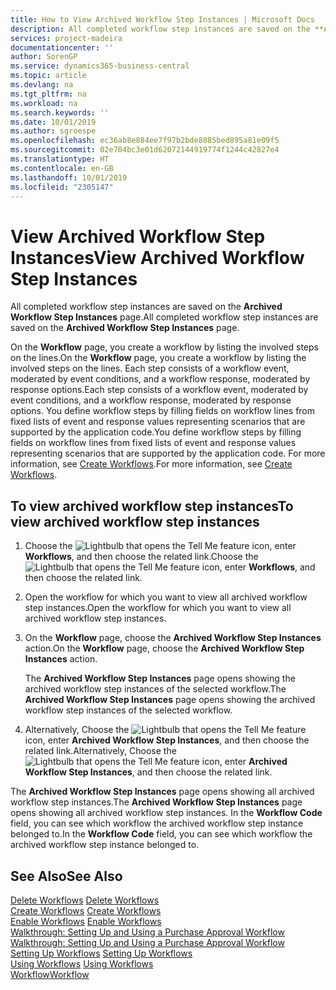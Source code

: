 ```yaml
---
title: How to View Archived Workflow Step Instances | Microsoft Docs
description: All completed workflow step instances are saved on the **Archived Workflow Step Instances** page.
services: project-madeira
documentationcenter: ''
author: SorenGP
ms.service: dynamics365-business-central
ms.topic: article
ms.devlang: na
ms.tgt_pltfrm: na
ms.workload: na
ms.search.keywords: ''
ms.date: 10/01/2019
ms.author: sgroespe
ms.openlocfilehash: ec36ab8e884ee7f97b2bde8885bed895a81e09f5
ms.sourcegitcommit: 02e704bc3e01d62072144919774f1244c42827e4
ms.translationtype: HT
ms.contentlocale: en-GB
ms.lasthandoff: 10/01/2019
ms.locfileid: "2305147"
---
```

# <a name="view-archived-workflow-step-instances"></a><span data-ttu-id="93aad-103">View Archived Workflow Step Instances</span><span class="sxs-lookup"><span data-stu-id="93aad-103">View Archived Workflow Step Instances</span></span>
<span data-ttu-id="93aad-104">All completed workflow step instances are saved on the **Archived Workflow Step Instances** page.</span><span class="sxs-lookup"><span data-stu-id="93aad-104">All completed workflow step instances are saved on the **Archived Workflow Step Instances** page.</span></span>  

 <span data-ttu-id="93aad-105">On the **Workflow** page, you create a workflow by listing the involved steps on the lines.</span><span class="sxs-lookup"><span data-stu-id="93aad-105">On the **Workflow** page, you create a workflow by listing the involved steps on the lines.</span></span> <span data-ttu-id="93aad-106">Each step consists of a workflow event, moderated by event conditions, and a workflow response, moderated by response options.</span><span class="sxs-lookup"><span data-stu-id="93aad-106">Each step consists of a workflow event, moderated by event conditions, and a workflow response, moderated by response options.</span></span> <span data-ttu-id="93aad-107">You define workflow steps by filling fields on workflow lines from fixed lists of event and response values representing scenarios that are supported by the application code.</span><span class="sxs-lookup"><span data-stu-id="93aad-107">You define workflow steps by filling fields on workflow lines from fixed lists of event and response values representing scenarios that are supported by the application code.</span></span> <span data-ttu-id="93aad-108">For more information, see [Create Workflows](across-how-to-create-workflows.md).</span><span class="sxs-lookup"><span data-stu-id="93aad-108">For more information, see [Create Workflows](across-how-to-create-workflows.md).</span></span>  

## <a name="to-view-archived-workflow-step-instances"></a><span data-ttu-id="93aad-109">To view archived workflow step instances</span><span class="sxs-lookup"><span data-stu-id="93aad-109">To view archived workflow step instances</span></span>  
1.  <span data-ttu-id="93aad-110">Choose the ![Lightbulb that opens the Tell Me feature](media/ui-search/search_small.png "Tell me what you want to do") icon, enter **Workflows**, and then choose the related link.</span><span class="sxs-lookup"><span data-stu-id="93aad-110">Choose the ![Lightbulb that opens the Tell Me feature](media/ui-search/search_small.png "Tell me what you want to do") icon, enter **Workflows**, and then choose the related link.</span></span>  
2.  <span data-ttu-id="93aad-111">Open the workflow for which you want to view all archived workflow step instances.</span><span class="sxs-lookup"><span data-stu-id="93aad-111">Open the workflow for which you want to view all archived workflow step instances.</span></span>  
3.  <span data-ttu-id="93aad-112">On the **Workflow** page, choose the **Archived Workflow Step Instances** action.</span><span class="sxs-lookup"><span data-stu-id="93aad-112">On the **Workflow** page, choose the **Archived Workflow Step Instances** action.</span></span>  

    <span data-ttu-id="93aad-113">The **Archived Workflow Step Instances** page opens showing the archived workflow step instances of the selected workflow.</span><span class="sxs-lookup"><span data-stu-id="93aad-113">The **Archived Workflow Step Instances** page opens showing the archived workflow step instances of the selected workflow.</span></span>  
4.  <span data-ttu-id="93aad-114">Alternatively, Choose the ![Lightbulb that opens the Tell Me feature](media/ui-search/search_small.png "Tell me what you want to do") icon, enter **Archived Workflow Step Instances**, and then choose the related link.</span><span class="sxs-lookup"><span data-stu-id="93aad-114">Alternatively, Choose the ![Lightbulb that opens the Tell Me feature](media/ui-search/search_small.png "Tell me what you want to do") icon, enter **Archived Workflow Step Instances**, and then choose the related link.</span></span>  

<span data-ttu-id="93aad-115">The **Archived Workflow Step Instances** page opens showing all archived workflow step instances.</span><span class="sxs-lookup"><span data-stu-id="93aad-115">The **Archived Workflow Step Instances** page opens showing all archived workflow step instances.</span></span> <span data-ttu-id="93aad-116">In the **Workflow Code** field, you can see which workflow the archived workflow step instance belonged to.</span><span class="sxs-lookup"><span data-stu-id="93aad-116">In the **Workflow Code** field, you can see which workflow the archived workflow step instance belonged to.</span></span>  

## <a name="see-also"></a><span data-ttu-id="93aad-117">See Also</span><span class="sxs-lookup"><span data-stu-id="93aad-117">See Also</span></span>  
 <span data-ttu-id="93aad-118">[Delete Workflows](across-how-to-delete-workflows.md) </span><span class="sxs-lookup"><span data-stu-id="93aad-118">[Delete Workflows](across-how-to-delete-workflows.md) </span></span>  
 <span data-ttu-id="93aad-119">[Create Workflows](across-how-to-create-workflows.md) </span><span class="sxs-lookup"><span data-stu-id="93aad-119">[Create Workflows](across-how-to-create-workflows.md) </span></span>  
 <span data-ttu-id="93aad-120">[Enable Workflows](across-how-to-enable-workflows.md) </span><span class="sxs-lookup"><span data-stu-id="93aad-120">[Enable Workflows](across-how-to-enable-workflows.md) </span></span>  
 <span data-ttu-id="93aad-121">[Walkthrough: Setting Up and Using a Purchase Approval Workflow](walkthrough-setting-up-and-using-a-purchase-approval-workflow.md) </span><span class="sxs-lookup"><span data-stu-id="93aad-121">[Walkthrough: Setting Up and Using a Purchase Approval Workflow](walkthrough-setting-up-and-using-a-purchase-approval-workflow.md) </span></span>  
 <span data-ttu-id="93aad-122">[Setting Up Workflows](across-set-up-workflows.md) </span><span class="sxs-lookup"><span data-stu-id="93aad-122">[Setting Up Workflows](across-set-up-workflows.md) </span></span>  
 <span data-ttu-id="93aad-123">[Using Workflows](across-use-workflows.md) </span><span class="sxs-lookup"><span data-stu-id="93aad-123">[Using Workflows](across-use-workflows.md) </span></span>  
 [<span data-ttu-id="93aad-124">Workflow</span><span class="sxs-lookup"><span data-stu-id="93aad-124">Workflow</span></span>](across-workflow.md)
